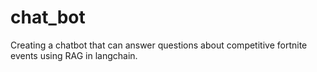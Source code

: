 # chat_bot
Creating a chatbot that can answer questions about competitive fortnite events using RAG in langchain.

